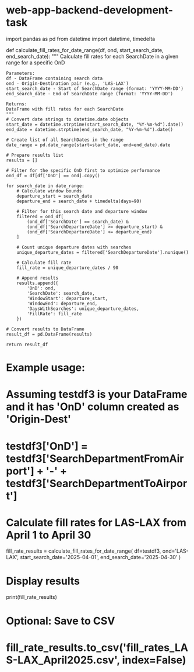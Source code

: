 # web-app-backend-development-task
import pandas as pd
from datetime import datetime, timedelta

def calculate_fill_rates_for_date_range(df, ond, start_search_date, end_search_date):
    """
    Calculate fill rates for each SearchDate in a given range for a specific OnD
    
    Parameters:
    df - DataFrame containing search data
    ond - Origin-Destination pair (e.g., 'LAS-LAX')
    start_search_date - Start of SearchDate range (format: 'YYYY-MM-DD')
    end_search_date - End of SearchDate range (format: 'YYYY-MM-DD')
    
    Returns:
    DataFrame with fill rates for each SearchDate
    """
    # Convert date strings to datetime.date objects
    start_date = datetime.strptime(start_search_date, "%Y-%m-%d").date()
    end_date = datetime.strptime(end_search_date, "%Y-%m-%d").date()
    
    # Create list of all SearchDates in the range
    date_range = pd.date_range(start=start_date, end=end_date).date
    
    # Prepare results list
    results = []
    
    # Filter for the specific OnD first to optimize performance
    ond_df = df[df['OnD'] == ond].copy()
    
    for search_date in date_range:
        # Calculate window bounds
        departure_start = search_date
        departure_end = search_date + timedelta(days=90)
        
        # Filter for this search date and departure window
        filtered = ond_df[
            (ond_df['SearchDate'] == search_date) &
            (ond_df['SearchDepartureDate'] >= departure_start) &
            (ond_df['SearchDepartureDate'] <= departure_end)
        ]
        
        # Count unique departure dates with searches
        unique_departure_dates = filtered['SearchDepartureDate'].nunique()
        
        # Calculate fill rate
        fill_rate = unique_departure_dates / 90
        
        # Append results
        results.append({
            'OnD': ond,
            'SearchDate': search_date,
            'WindowStart': departure_start,
            'WindowEnd': departure_end,
            'DaysWithSearches': unique_departure_dates,
            'FillRate': fill_rate
        })
    
    # Convert results to DataFrame
    result_df = pd.DataFrame(results)
    
    return result_df

# Example usage:
# Assuming testdf3 is your DataFrame and it has 'OnD' column created as 'Origin-Dest'
# testdf3['OnD'] = testdf3['SearchDepartmentFromAirport'] + '-' + testdf3['SearchDepartmentToAirport']

# Calculate fill rates for LAS-LAX from April 1 to April 30
fill_rate_results = calculate_fill_rates_for_date_range(
    df=testdf3,
    ond='LAS-LAX',
    start_search_date='2025-04-01',
    end_search_date='2025-04-30'
)

# Display results
print(fill_rate_results)

# Optional: Save to CSV
# fill_rate_results.to_csv('fill_rates_LAS-LAX_April2025.csv', index=False)
